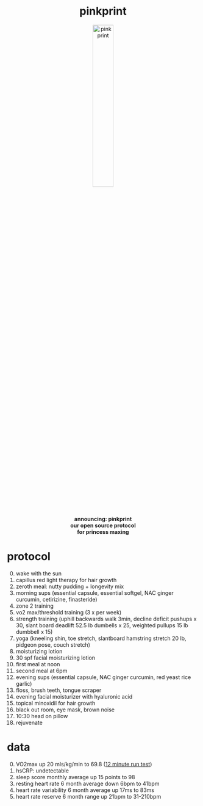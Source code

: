 <h1 style="text-align:center;">pinkprint</h1>
<p align="center">
  <img src="https://github.com/jaderiverstokes/pinkprint/assets/9206704/860f8b71-97f9-4602-9237-1f19ef29cc4a" alt="pink print" style="width:33%;"><br/>
  <b>announcing: pinkprint<br/>
  our open source protocol<br/>
  for princess maxing<br/></b>
</p>

# protocol

0. wake with the sun
0. capillus red light therapy for hair growth
0. zeroth meal: nutty pudding + longevity mix
0. morning sups (essential capsule, essential softgel, NAC ginger curcumin, cetirizine, finasteride)
0. zone 2 training
0. vo2 max/threshold training (3 x per week)
0. strength training (uphill backwards walk 3min, decline deficit pushups  x 30, slant board deadlift 52.5 lb dumbells x 25, weighted pullups 15 lb dumbbell x 15)
0. yoga (kneeling shin, toe stretch, slantboard hamstring stretch 20 lb, pidgeon pose, couch stretch)
0. moisturizing lotion
0. 30 spf facial moisturizing lotion
0. first meal at noon
0. second meal at 6pm
0. evening sups (essential capsule, NAC ginger curcumin, red yeast rice garlic)
0. floss, brush teeth, tongue scraper
0. evening facial moisturizer with hyaluronic acid
0. topical minoxidil for hair growth
0. black out room, eye mask, brown noise
0. 10:30 head on pillow
0. rejuvenate

# data

0. VO2max up 20 mls/kg/min to 69.8 ([12 minute run test](https://strava.app.link/xdM5YHfTrGb))
0. hsCRP: undetectable
0. sleep score monthly average up 15 points to 98
0. resting heart rate 6 month average down 6bpm to 41bpm
0. heart rate variability 6 month average up 17ms to 83ms
0. heart rate reserve 6 month range up 21bpm to 31-210bpm
